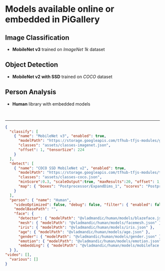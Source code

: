 # Models available online or embedded in PiGallery

## Image Classification

- **MobileNet v3** trained on *ImageNet 1k* dataset

## Object Detection

- **MobileNet v2 with SSD** trained on *COCO* dataset

## Person Analysis

- **Human** library with embedded models

<br><hr>

```json
{
  "classify": [
    { "name": "MobileNet v3", "enabled": true,
      "modelPath": "https://storage.googleapis.com/tfhub-tfjs-modules/google/tfjs-model/imagenet/mobilenet_v3_large_100_224/classification/5/default/1/model.json",
      "classes": "assets/classes-imagenet.json",
      "offset": 1, "tensorSize": 224
    }
  ],
  "detect": [
    { "name": "COCO SSD MobileNet v2", "enabled": true,
      "modelPath": "https://storage.googleapis.com/tfhub-tfjs-modules/tensorflow/tfjs-model/ssd_mobilenet_v1/1/default/1/model.json",
      "classes": "assets/classes-coco.json",
      "minScore":0.3, "scaleOutput":true, "maxResults":20, "offset": 1,
      "map": { "boxes": "Postprocessor/ExpandDims_1", "scores": "Postprocessor/Slice", "classes": null }
    }
  ],
  "person": { "name": "Human",
    "videoOptimized": false, "debug": false, "filter": { "enabled": false }, "gesture": { "enabled": false }, "body": { "enabled": false }, "hand": { "enabled": false },
    "modelBasePath": "",
    "face": {
      "detector": { "modelPath": "@vladmandic/human/models/blazeface.json", "rotation": true },
      "mesh": { "modelPath": "@vladmandic/human/models/facemesh.json" },
      "iris": { "modelPath": "@vladmandic/human/models/iris.json" },
      "age": { "modelPath": "@vladmandic/human/models/age.json" },
      "gender": { "modelPath": "@vladmandic/human/models/gender.json" },
      "emotion": { "modelPath": "@vladmandic/human/models/emotion.json" },
      "embedding": { "modelPath": "@vladmandic/human/models/mobileface.json", "enabled": true }
  } },
"video": [],
  "various": []
}
```
